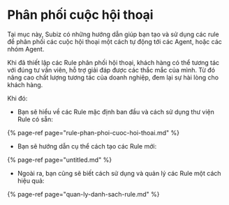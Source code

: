 # Phân phối cuộc hội thoại

Tại mục này, Subiz có những hướng dẫn giúp bạn tạo và sử dụng các rule để phân phối các cuộc hội thoại một cách tự động tới các Agent, hoặc các nhóm Agent.

Khi đã thiết lập các Rule phân phối hội thoại, khách hàng có thể tương tác với đúng tư vấn viên, hỗ trợ giải đáp được các thắc mắc của mình. Từ đó nâng cao chất lượng tương tác của doanh nghiệp, đem lại sự hài lòng cho khách hàng.  

Khi đó:

* Bạn sẽ hiểu về các Rule mặc định ban đầu và cách sử dụng thư viện Rule có sẵn:

{% page-ref page="rule-phan-phoi-cuoc-hoi-thoai.md" %}

* Bạn sẽ hướng dẫn cụ thể cách tạo các Rule mới:

{% page-ref page="untitled.md" %}

* Ngoài ra, bạn cũng sẽ biết cách sử dụng và quản lý các Rule một cách hiệu quả:

{% page-ref page="quan-ly-danh-sach-rule.md" %}



